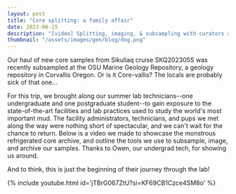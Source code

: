 ```yaml
---
layout: post
title: "Core splitting: a family affair"
date: 2023-06-15
description: "[video] Splitting, imaging, & subsampling with curators and canines."
thumbnail: "/assets/images/gen/blog/dog.png"
---
```


Our haul of new core samples from Sikuliaq cruise SKQ202305S was recently subsampled at the OSU Marine Geology Repository, a geology repository in Corvallis Oregon. Or is it Core-vallis? The locals are probably sick of that one...

For this trip, we brought along our summer lab technicians--one undergraduate and one postgraduate student--to gain exposure to the state-of-the-art facilities and lab practices used to study the world's most important mud. The facility administrators, technicians, and pups we met along the way were nothing short of spectacular, and we can't wait for the chance to return. Below is a video we made to showcase the monstrous refrigerated core archive, and outline the tools we use to subsample, image, and archive our samples. Thanks to Owen, our undergrad tech, for showing us around. 

And to think, this is just the beginning of their journey through the lab! 


{% include youtube.html id='jTBrG067ZtU?si=KF69CB1Czce4SM8o' %}